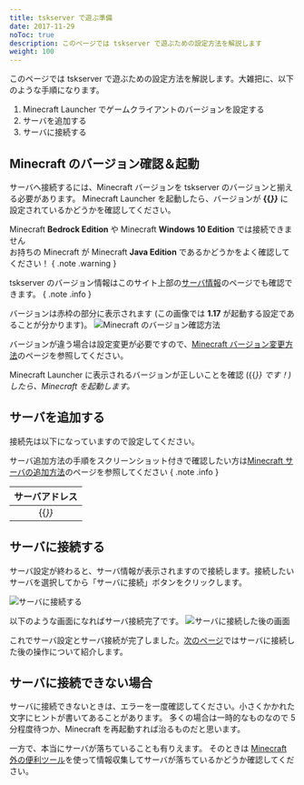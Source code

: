 ```yaml
---
title: tskserver で遊ぶ準備
date: 2017-11-29
noToc: true
description: このページでは tskserver で遊ぶための設定方法を解説します
weight: 100
---
```


このページでは tskserver で遊ぶための設定方法を解説します。大雑把に、以下のような手順になります。

1. Minecraft Launcher でゲームクライアントのバージョンを設定する
1. サーバを追加する
1. サーバに接続する

## Minecraft のバージョン確認＆起動
サーバへ接続するには、Minecraft バージョンを tskserver のバージョンと揃える必要があります。
Minecraft Launcher を起動したら、バージョンが **{{<var servers.tskserver.version_short >}}** に設定されているかどうかを確認してください。

Minecraft **Bedrock Edition** や Minecraft **Windows 10 Edition** では接続できません  
お持ちの Minecraft が Minecraft **Java Edition** であるかどうかをよく確認してください！
{ .note .warning }

tskserver のバージョン情報はこのサイト上部の[サーバ情報](/about)のページでも確認できます。
{ .note .info }

バージョンは赤枠の部分に表示されます (この画像では **1.17** が起動する設定であることが分かります)。
![Minecraft のバージョン確認方法](/introduction/img/launcher1.png)

バージョンが違う場合は設定変更が必要ですので、[Minecraft バージョン変更方法](/introduction/change-version)のページを参照してください。

Minecraft Launcher に表示されるバージョンが正しいことを確認 ({{<var servers.tskserver.version >}} です！) したら、Minecraft を起動します。

## サーバを追加する
接続先は以下になっていますので設定してください。  

サーバ追加方法の手順をスクリーンショット付きで確認したい方は[Minecraft サーバの追加方法](/introduction/add-server)のページを参照してください
{ .note .info }

| サーバアドレス |
|:------:|
| {{<var servers.tskserver.host >}} |

## サーバに接続する
サーバ設定が終わると、サーバ情報が表示されますので接続します。接続したいサーバを選択してから「サーバに接続」ボタンをクリックします。

![サーバに接続する](/introduction/img/connect-server.png)

以下のような画面になればサーバ接続完了です。
![サーバに接続した後の画面](/introduction/img/logined.png)

これでサーバ設定とサーバ接続が完了しました。[次のページ](/introduction/day1)ではサーバに接続した後の操作について紹介します。

## サーバに接続できない場合
サーバに接続できないときは、エラーを一度確認してください。小さくかかれた文字にヒントが書いてあることがあります。
多くの場合は一時的なものなので 5 分程度待つか、Minecraft を再起動すれば治るものだと思います。

一方で、本当にサーバが落ちていることも有りえます。
そのときは [Minecraft 外の便利ツール](/introduction/tools)を使って情報収集してサーバが落ちているかどうか確認してください。

